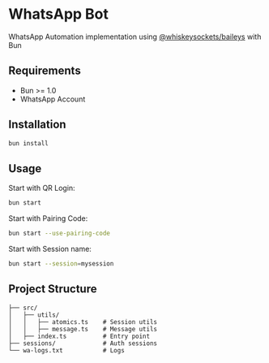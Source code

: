# WhatsApp Bot

WhatsApp Automation implementation using [@whiskeysockets/baileys](https://github.com/WhiskeySockets/Baileys) with Bun

## Requirements

- Bun >= 1.0
- WhatsApp Account

## Installation

```bash
bun install
```

## Usage

Start with QR Login:

```bash
bun start
```

Start with Pairing Code:

```bash
bun start --use-pairing-code
```

Start with Session name:

```bash
bun start --session=mysession
```

## Project Structure

```
├── src/
│   ├── utils/
│   │   ├── atomics.ts    # Session utils
│   │   ├── message.ts    # Message utils
│   ├── index.ts          # Entry point
├── sessions/             # Auth sessions
└── wa-logs.txt           # Logs
```
